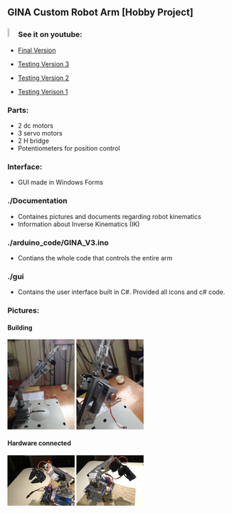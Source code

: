 ## GINA Custom Robot Arm  [Hobby Project]

### <img src="http://files.softicons.com/download/social-media-icons/sociocons-icons-by-rohit-tripathi/ico/youtube-sociocon.ico" width="4%" height="4%"> See it on youtube:
* [Final Version](https://www.youtube.com/watch?v=G8VukfmtD_w&t=67s)

* [Testing Version 3](https://www.youtube.com/watch?v=CMTlsbe0aHg&t=8s)

* [Testing Version 2](https://www.youtube.com/watch?v=k81dg65xA3k)

* [Testing Verison 1](https://www.youtube.com/watch?v=E6vy0x8oTrE&t=6s)


### Parts:
* 2 dc motors
* 3 servo motors
* 2 H bridge
* Potentiometers for position control

### Interface:
* GUI made in Windows Forms


### ./Documentation 
* Containes pictures and documents regarding robot kinematics
* Information about Inverse Kinematics (IK)

### ./arduino_code/GINA_V3.ino
* Contians the whole code that controls the entire arm

### ./gui
* Contains the user interface built in C#. Provided all icons and c# code.


### Pictures:
#### Building
<img src="https://raw.githubusercontent.com/gmihaila/GINA_robot_arduino/master/Documentation/pics/IMG_0982.JPG" width="30%" height="30%"> <img src="https://raw.githubusercontent.com/gmihaila/GINA_robot_arduino/master/Documentation/pics/IMG_0984.JPG" width="30%" height="30%">

#### Hardware connected

<img src="https://raw.githubusercontent.com/gmihaila/GINA_robot_arduino/master/Documentation/pics/IMG_2412.JPG" width="30%" height="30%"> <img src="https://raw.githubusercontent.com/gmihaila/GINA_robot_arduino/master/Documentation/pics/IMG_2404.JPG" width="30%" height="30%">



